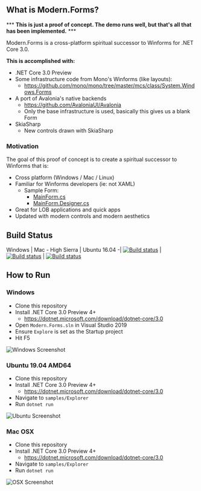 ## What is Modern.Forms?

*** **This is just a proof of concept. The demo runs well, but that's all that has been implemented.** ***

Modern.Forms is a cross-platform spiritual successor to Winforms for .NET Core 3.0.

**This is accomplished with:**

* .NET Core 3.0 Preview
* Some infrastructure code from Mono's Winforms (like layouts):
  * https://github.com/mono/mono/tree/master/mcs/class/System.Windows.Forms
* A port of Avalonia's native backends
  * https://github.com/AvaloniaUI/Avalonia
  * Only the base infrastructure is used, basically this gives us a blank Form
* SkiaSharp
  * New controls drawn with SkiaSharp

### Motivation

The goal of this proof of concept is to create a spiritual successor to Winforms that is:
* Cross platform (Windows / Mac / Linux)
* Familiar for Winforms developers (ie: not XAML)
  * Sample Form:
    * [MainForm.cs](https://github.com/jpobst/Modern.Forms/blob/master/samples/Explorer/MainForm.cs)
    * [MainForm.Designer.cs](https://github.com/jpobst/Modern.Forms/blob/master/samples/Explorer/MainForm.Designer.cs)
* Great for LOB applications and quick apps
* Updated with modern controls and modern aesthetics

## Build Status

Windows | Mac - High Sierra | Ubuntu 16.04
-|
[![Build status](https://dev.azure.com/jonathan0207/Modern.Forms/_apis/build/status/Windows)](https://dev.azure.com/jonathan0207/Modern.Forms/_build/latest?definitionId=1) | [![Build status](https://dev.azure.com/jonathan0207/Modern.Forms/_apis/build/status/Mac%20OSX%20-%20High%20Sierra)](https://dev.azure.com/jonathan0207/Modern.Forms/_build/latest?definitionId=4) | [![Build status](https://dev.azure.com/jonathan0207/Modern.Forms/_apis/build/status/Ubuntu%2016.04)](https://dev.azure.com/jonathan0207/Modern.Forms/_build/latest?definitionId=2)

## How to Run

### Windows

* Clone this repository
* Install .NET Core 3.0 Preview 4+
  * https://dotnet.microsoft.com/download/dotnet-core/3.0
* Open `Modern.Forms.sln` in Visual Studio 2019
* Ensure `Explore` is set as the Startup project
* Hit F5

![Windows Screenshot](https://github.com/jpobst/Modern.Forms/blob/master/docs/explorer-windows.png "Windows Screenshot")

### Ubuntu 19.04 AMD64

* Clone this repository
* Install .NET Core 3.0 Preview 4+
  * https://dotnet.microsoft.com/download/dotnet-core/3.0
* Navigate to `samples/Explorer`
* Run `dotnet run`

![Ubuntu Screenshot](https://github.com/jpobst/Modern.Forms/blob/master/docs/explorer-ubuntu.png "Ubuntu Screenshot")

### Mac OSX

* Clone this repository
* Install .NET Core 3.0 Preview 4+
  * https://dotnet.microsoft.com/download/dotnet-core/3.0
* Navigate to `samples/Explorer`
* Run `dotnet run`

![OSX Screenshot](https://github.com/jpobst/Modern.Forms/blob/master/docs/explorer-osx.png "Mac Screenshot")
